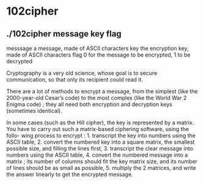 102cipher
===================

./102cipher message key flag
----------------------------------------

messsage   a message, made of ASCII characters
key        the encryption key, made of ASCII characters
flag       0 for the message to be encrypted, 1 to be decrypted

Cryptography is a very old science, whose goal is to secure communication, so
that only its recipient could read it.

There are a lot of methods to encrypt a message, from the simplest (like the
2000-year-old Cesar’s code) to the most complex (like the World War 2 Enigma
code) ; they all need both encryption and decryption keys (sometimes identical).

In some cases (such as the Hill cipher), the key is represented by a matrix.
You have to carry out such a matrix-based ciphering software, using the follo-
wing process to encrypt :
     1.  transcript the key into numbers using the ASCII table,
     2.  convert the numbered key into a square matrix, the smallest possible size,
     and filling the lines first,
     3.  transcript the clear message into numbers using the ASCII table,
     4.  convert the numbered message into a matrix ; its number of columns should
     fit the key matrix size, and its number of lines should be as small as possible,
     5.  multiply the 2 matrices, and write the answer linearly to get the encrypted
     message.
